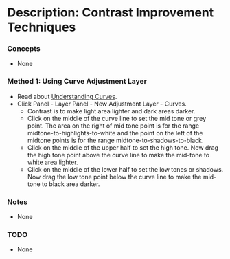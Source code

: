 # Description: Contrast Improvement Techniques

### Concepts
* None

### Method 1: Using Curve Adjustment Layer
* Read about [Understanding Curves](../../photoshop/photoshop_concepts/P004-UnderstandingCurves.md).
* Click Panel - Layer Panel - New Adjustment Layer - Curves.
    * Contrast is to make light area lighter and dark areas darker.
    * Click on the middle of the curve line to set the mid tone or grey point. The area on the right of mid tone point 
      is for the range midtone-to-highlights-to-white and the point on the left of the midtone points is for the range 
      midtone-to-shadows-to-black.
    * Click on the middle of the upper half to set the high tone. Now drag the high tone point above the curve line to 
      make the mid-tone to white area lighter. 
    * Click on the middle of the lower half to set the low tones or shadows. Now drag the low tone point below the curve 
      line to make the mid-tone to black area darker.

### Notes
* None

### TODO
* None
